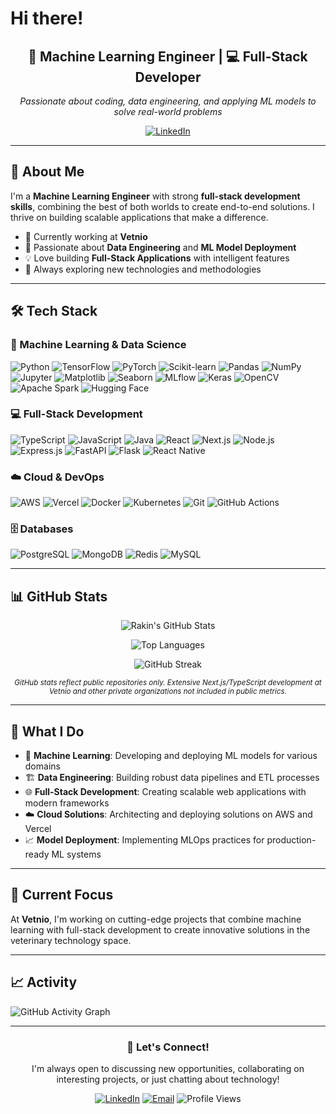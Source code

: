 # Hi there! 

<div align="center">
  
  ## 🤖 Machine Learning Engineer | 💻 Full-Stack Developer
  
  *Passionate about coding, data engineering, and applying ML models to solve real-world problems*
  
  [![LinkedIn](https://img.shields.io/badge/LinkedIn-Connect-blue?style=for-the-badge&logo=linkedin)](https://linkedin.com/in/rakinali)
  
</div>

---

## 🚀 About Me

I'm a **Machine Learning Engineer** with strong **full-stack development skills**, combining the best of both worlds to create end-to-end solutions. I thrive on building scalable applications that make a difference.

- 🔭 Currently working at **Vetnio**
- 🌱 Passionate about **Data Engineering** and **ML Model Deployment**
- 💡 Love building **Full-Stack Applications** with intelligent features
- 🎯 Always exploring new technologies and methodologies

---

## 🛠️ Tech Stack

### 🧠 Machine Learning & Data Science
![Python](https://img.shields.io/badge/Python-3776AB?style=for-the-badge&logo=python&logoColor=white)
![TensorFlow](https://img.shields.io/badge/TensorFlow-FF6F00?style=for-the-badge&logo=tensorflow&logoColor=white)
![PyTorch](https://img.shields.io/badge/PyTorch-EE4C2C?style=for-the-badge&logo=pytorch&logoColor=white)
![Scikit-learn](https://img.shields.io/badge/scikit--learn-F7931E?style=for-the-badge&logo=scikit-learn&logoColor=white)
![Pandas](https://img.shields.io/badge/pandas-150458?style=for-the-badge&logo=pandas&logoColor=white)
![NumPy](https://img.shields.io/badge/numpy-013243?style=for-the-badge&logo=numpy&logoColor=white)
![Jupyter](https://img.shields.io/badge/Jupyter-F37626?style=for-the-badge&logo=jupyter&logoColor=white)
![Matplotlib](https://img.shields.io/badge/Matplotlib-11557c?style=for-the-badge&logo=python&logoColor=white)
![Seaborn](https://img.shields.io/badge/Seaborn-3776AB?style=for-the-badge&logo=python&logoColor=white)
![MLflow](https://img.shields.io/badge/MLflow-0194E2?style=for-the-badge&logo=mlflow&logoColor=white)
![Keras](https://img.shields.io/badge/Keras-D00000?style=for-the-badge&logo=keras&logoColor=white)
![OpenCV](https://img.shields.io/badge/OpenCV-27338e?style=for-the-badge&logo=opencv&logoColor=white)
![Apache Spark](https://img.shields.io/badge/Apache%20Spark-E25A1C?style=for-the-badge&logo=apache-spark&logoColor=white)
![Hugging Face](https://img.shields.io/badge/Hugging%20Face-FFD21E?style=for-the-badge&logo=huggingface&logoColor=black)

### 💻 Full-Stack Development
![TypeScript](https://img.shields.io/badge/TypeScript-007ACC?style=for-the-badge&logo=typescript&logoColor=white)
![JavaScript](https://img.shields.io/badge/JavaScript-F7DF1E?style=for-the-badge&logo=javascript&logoColor=black)
![Java](https://img.shields.io/badge/Java-ED8B00?style=for-the-badge&logo=java&logoColor=white)
![React](https://img.shields.io/badge/React-20232A?style=for-the-badge&logo=react&logoColor=61DAFB)
![Next.js](https://img.shields.io/badge/Next.js-000000?style=for-the-badge&logo=nextdotjs&logoColor=white)
![Node.js](https://img.shields.io/badge/Node.js-43853D?style=for-the-badge&logo=node.js&logoColor=white)
![Express.js](https://img.shields.io/badge/Express.js-404D59?style=for-the-badge&logo=express&logoColor=white)
![FastAPI](https://img.shields.io/badge/FastAPI-009688?style=for-the-badge&logo=fastapi&logoColor=white)
![Flask](https://img.shields.io/badge/Flask-000000?style=for-the-badge&logo=flask&logoColor=white)
![React Native](https://img.shields.io/badge/React%20Native-61DAFB?style=for-the-badge&logo=react&logoColor=black)

### ☁️ Cloud & DevOps
![AWS](https://img.shields.io/badge/AWS-232F3E?style=for-the-badge&logo=amazon-aws&logoColor=white)
![Vercel](https://img.shields.io/badge/Vercel-000000?style=for-the-badge&logo=vercel&logoColor=white)
![Docker](https://img.shields.io/badge/Docker-2496ED?style=for-the-badge&logo=docker&logoColor=white)
![Kubernetes](https://img.shields.io/badge/Kubernetes-326CE5?style=for-the-badge&logo=kubernetes&logoColor=white)
![Git](https://img.shields.io/badge/Git-F05032?style=for-the-badge&logo=git&logoColor=white)
![GitHub Actions](https://img.shields.io/badge/GitHub%20Actions-2088FF?style=for-the-badge&logo=github-actions&logoColor=white)

### 🗄️ Databases
![PostgreSQL](https://img.shields.io/badge/PostgreSQL-316192?style=for-the-badge&logo=postgresql&logoColor=white)
![MongoDB](https://img.shields.io/badge/MongoDB-4EA94B?style=for-the-badge&logo=mongodb&logoColor=white)
![Redis](https://img.shields.io/badge/Redis-DC382D?style=for-the-badge&logo=redis&logoColor=white)
![MySQL](https://img.shields.io/badge/MySQL-00000F?style=for-the-badge&logo=mysql&logoColor=white)

---

## 📊 GitHub Stats

<div align="center">
  
  ![Rakin's GitHub Stats](https://github-readme-stats.vercel.app/api?username=RakinAli&show_icons=true&theme=radical&hide_border=true&count_private=true&include_all_commits=true&show_owner=true)
  
  ![Top Languages](https://github-readme-stats.vercel.app/api/top-langs/?username=RakinAli&layout=compact&theme=radical&hide_border=true&count_private=true&include_all_commits=true&langs_count=8)
  
  ![GitHub Streak](https://github-readme-streak-stats.herokuapp.com/?user=RakinAli&theme=radical&hide_border=true&count_private=true)
  
  <sub>*GitHub stats reflect public repositories only. Extensive Next.js/TypeScript development at Vetnio and other private organizations not included in public metrics.*</sub>
  
</div>

---

## 💼 What I Do

- 🔬 **Machine Learning**: Developing and deploying ML models for various domains
- 🏗️ **Data Engineering**: Building robust data pipelines and ETL processes
- 🌐 **Full-Stack Development**: Creating scalable web applications with modern frameworks
- ☁️ **Cloud Solutions**: Architecting and deploying solutions on AWS and Vercel
- 📈 **Model Deployment**: Implementing MLOps practices for production-ready ML systems

---

## 🎯 Current Focus

At **Vetnio**, I'm working on cutting-edge projects that combine machine learning with full-stack development to create innovative solutions in the veterinary technology space.

---

## 📈 Activity

![GitHub Activity Graph](https://github-readme-activity-graph.vercel.app/graph?username=RakinAli&theme=github-compact&hide_border=true)

---

<div align="center">
  
  ### 💬 Let's Connect!
  
  I'm always open to discussing new opportunities, collaborating on interesting projects, or just chatting about technology!
  
  [![LinkedIn](https://img.shields.io/badge/LinkedIn-0077B5?style=for-the-badge&logo=linkedin&logoColor=white)](https://linkedin.com/in/rakinali)
  [![Email](https://img.shields.io/badge/Email-D14836?style=for-the-badge&logo=gmail&logoColor=white)](mailto:rakinali@gmail.com.com)
  ![Profile Views](https://komarev.com/ghpvc/?username=RakinAli&style=for-the-badge&color=brightgreen)
  
</div>

